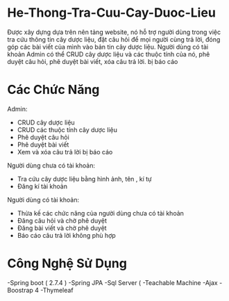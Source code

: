 # He-Thong-Tra-Cuu-Cay-Duoc-Lieu
Được xây dựng dựa trên nên tảng website, nó hỗ trợ người dùng trong việc tra cứu thông tin cây dược liệu, đặt câu hỏi để mọi người cùng trả lời, đóng góp các bài viết của mình vào bản tin cây dược liệu. Người dùng có tài khoản Admin có thể CRUD cây dược liệu và các thuộc tính của nó, phê duyệt câu hỏi, phê duyệt bài viết, xóa câu trả lời. bị báo cáo 

# Các Chức Năng
 Admin:
- CRUD cây dược liệu
- CRUD các thuộc tính cây dược liệu
- Phê duyệt câu hỏi
- Phê duyệt bài viết
- Xem và xóa câu trả lời bị báo cáo
 
 Người dùng chưa có tài khoản:
  - Tra cứu cây dược liệu bằng hình ảnh, tên , kí tự
  - Đăng kí tài khoản
  
Người dùng có tài khoản:
- Thừa kế các chức năng của người dùng chưa có tài khoản
- Đăng câu hỏi và chờ phê duyệt
- Đăng bài viết và chờ phê duyệt
- Báo cáo câu trả lời không phù hợp

# Công Nghệ Sử Dụng
-Spring boot ( 2.7.4 )
-Spring JPA
-Sql Server (
-Teachable Machine
-Ajax
-Boostrap 4
-Thymeleaf
